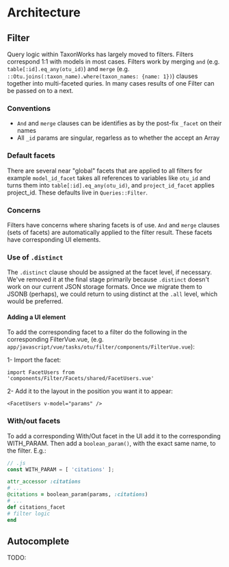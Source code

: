 # Architecture

## Filter
Query logic within TaxonWorks has largely moved to filters. Filters correspond 1:1 with models in most cases. 
Filters work by merging `and` (e.g. `table[:id].eq_any(otu_id)`) and `merge` (e.g. `::Otu.joins(:taxon_name).where(taxon_names: {name: 1})`) clauses together into multi-faceted quries. In many cases results of one Filter can be passed on to a next. 

### Conventions

* `And` and `merge` clauses can be identifies as by the post-fix `_facet` on their names
* All `_id` params are singular, regarless as to whether the accept an Array

### Default facets
There are several near "global" facets that are applied to all filters for example
`model_id_facet` takes all references to variables like `otu_id` and turns them into `table[:id].eq_any(otu_id)`,
and `project_id_facet` applies project_id.  These defaults live in `Queries::Filter`.

### Concerns
Filters have concerns where sharing facets is of use. `And` and `merge` clauses (sets of facets) are automatically applied to the filter result. 
These facets have corresponding UI elements.

###  Use of `.distinct`
The `.distinct` clause should be assigned at the facet level, if necessary.  We've removed it at the final stage primarily because `.distinct` doesn't work on our current JSON storage formats. Once we migrate them to JSONB (perhaps), we could return to using distinct at the `.all` level, which would be preferred.

#### Adding a UI element
To add the corresponding facet to a filter do the following in the corresponding FilterVue.vue, (e.g. `app/javascript/vue/tasks/otu/filter/components/FilterVue.vue`):

1- Import the facet:

`import FacetUsers from 'components/Filter/Facets/shared/FacetUsers.vue'`

2- Add it to the layout in the position you want it to appear:

`<FacetUsers v-model="params" />`

### With/out facets

To add a corresponding With/Out facet in the UI add it
to the corresponding WITH_PARAM.  Then add a `boolean_param()`,
with the exact same name, to the filter. E.g.:

```javascript
// .js
const WITH_PARAM = [ 'citations' ];
```

```ruby
attr_accessor :citations
# ...
@citations = boolean_param(params, :citations)
# ...
def citations_facet
# filter logic
end
```

## Autocomplete
TODO:
